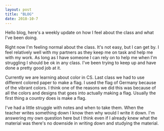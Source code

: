 ```yaml
---
layout: post
title: "BLOG"
date: 2018-10-7
---
```

Hello blog, here's a weekly update on how I feel about the class and what I've been doing.

Right now I'm feeling normal about the class. It's not easy, but I can get by. I feel relatively well with my partners as they keep me on task and help me with my work. As long as I have someone I can rely on to help me when I'm struggling I should be ok in any class. I've been trying to keep up and have done a pretty good job at it.

Currently  we are learning about color in CS. Last class we had to use different colored paper to make a flag. I used the flag of Germany because of the vibrant colors. I think one of the reasons we did this was because of all the colors and designs that goes into actually making a flag. Usually the first thing a country does is make a flag.

I've had a little struggle with notes and when to take them. When the teacher writes something down I know then why would I write it down. I'm answering my own question here but I think even if I already knew what the material was there's no downside in writing down and studying the material.




